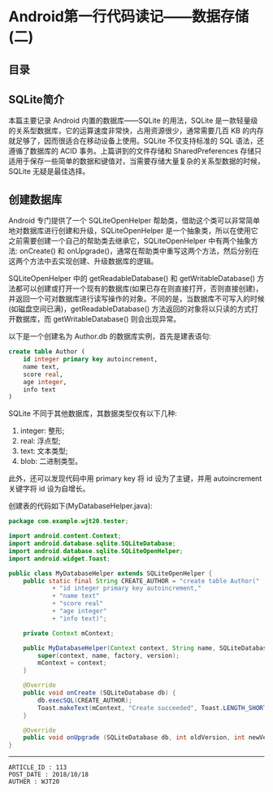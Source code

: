 
# Android第一行代码读记——数据存储(二)  #

## 目录 ##

## SQLite简介 ##

本篇主要记录 Android 内置的数据库——SQLite 的用法，SQLite 是一款轻量级的关系型数据库，它的运算速度非常快，占用资源很少，通常需要几百 KB 的内存就足够了，因而很适合在移动设备上使用。SQLite 不仅支持标准的 SQL 语法，还遵循了数据库的 ACID 事务。上篇讲到的文件存储和 SharedPreferences 存储只适用于保存一些简单的数据和键值对，当需要存储大量复杂的关系型数据的时候，SQLite 无疑是最佳选择。

## 创建数据库 ##

Android 专门提供了一个 SQLiteOpenHelper 帮助类，借助这个类可以非常简单地对数据库进行创建和升级，SQLiteOpenHelper 是一个抽象类，所以在使用它之前需要创建一个自己的帮助类去继承它，SQLiteOpenHelper 中有两个抽象方法: onCreate() 和 onUpgrade()，通常在帮助类中重写这两个方法，然后分别在这两个方法中去实现创建、升级数据库的逻辑。

SQLiteOpenHelper 中的 getReadableDatabase() 和 getWritableDatabase() 方法都可以创建或打开一个现有的数据库(如果已存在则直接打开，否则直接创建)，并返回一个可对数据库进行读写操作的对象。不同的是，当数据库不可写入的时候(如磁盘空间已满)，getReadableDatabase() 方法返回的对象将以只读的方式打开数据库，而 getWritableDatabase() 则会出现异常。

以下是一个创建名为 Author.db 的数据库实例，首先是建表语句:

```SQL
create table Author (
	id integer primary key autoincrement,
	name text,
	score real,
	age integer,
	info text
)
```

SQLite 不同于其他数据库，其数据类型仅有以下几种:

1. integer: 整形;
2. real: 浮点型;
3. text: 文本类型;
4. blob: 二进制类型。

此外，还可以发现代码中用 primary key 将 id 设为了主键，并用 autoincrement 关键字将 id 设为自增长。

创建表的代码如下(MyDatabaseHelper.java):

```java
package com.example.wjt20.tester;

import android.content.Context;
import android.database.sqlite.SQLiteDatabase;
import android.database.sqlite.SQLiteOpenHelper;
import android.widget.Toast;

public class MyDatabaseHelper extends SQLiteOpenHelper {
    public static final String CREATE_AUTHOR = "create table Author("
            + "id integer primary key autoincrement,"
            + "name text"
            + "score real"
            + "age integer"
            + "info text)";

    private Context mContext;

    public MyDatabaseHelper(Context context, String name, SQLiteDatabase.CursorFactory factory, int version) {
        super(context, name, factory, version);
        mContext = context;
    }

    @Override
    public void onCreate (SQLiteDatabase db) {
        db.execSQL(CREATE_AUTHOR);
        Toast.makeText(mContext, "Create succeeded", Toast.LENGTH_SHORT).show();
    }

    @Override
    public void onUpgrade (SQLiteDatabase db, int oldVersion, int newVersion) {}
}
```

---

```
ARTICLE_ID : 113
POST_DATE : 2018/10/18
AUTHER : WJT20
```

